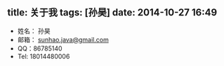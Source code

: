title: 关于我
tags: [孙昊]
date: 2014-10-27 16:49
---

- 姓名： 孙昊
- 邮箱： sunhao.java@gmail.com
- QQ：86785140
- Tel: 18014480006
